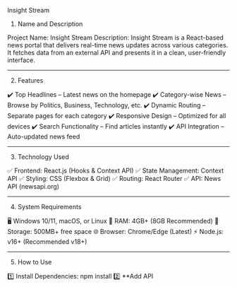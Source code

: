 Insight Stream

1. Name and Description

Project Name: Insight Stream
Description:
Insight Stream is a React-based news portal that delivers real-time news updates across various categories. It fetches data from an external API and presents it in a clean, user-friendly interface.


---

2. Features

✔️ Top Headlines – Latest news on the homepage
✔️ Category-wise News – Browse by Politics, Business, Technology, etc.
✔️ Dynamic Routing – Separate pages for each category
✔️ Responsive Design – Optimized for all devices
✔️ Search Functionality – Find articles instantly
✔️ API Integration – Auto-updated news feed


---

3. Technology Used

✅ Frontend: React.js (Hooks & Context API)
✅ State Management: Context API
✅ Styling: CSS (Flexbox & Grid)
✅ Routing: React Router
✅ API: News API (newsapi.org)


---

4. System Requirements

🖥️ Windows 10/11, macOS, or Linux
💾 RAM: 4GB+ (8GB Recommended)
💽 Storage: 500MB+ free space
🌐 Browser: Chrome/Edge (Latest)
⚡ Node.js: v16+ (Recommended v18+)


---

5. How to Use

1️⃣ Install Dependencies: npm install
2️⃣ **Add API
